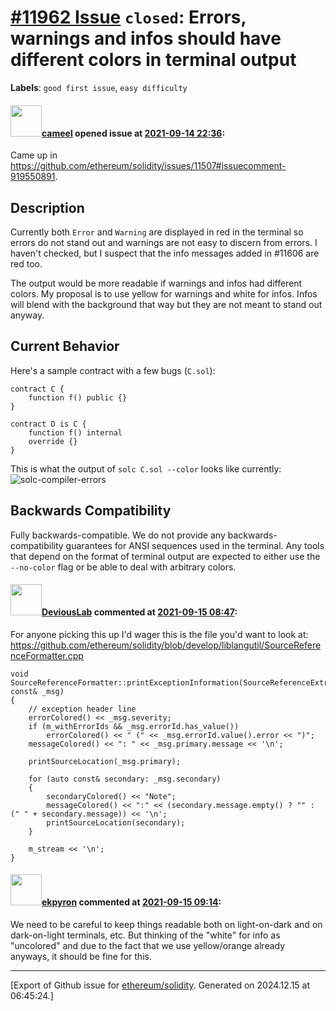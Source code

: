 # [\#11962 Issue](https://github.com/ethereum/solidity/issues/11962) `closed`: Errors, warnings and infos should have different colors in terminal output
**Labels**: `good first issue`, `easy difficulty`


#### <img src="https://avatars.githubusercontent.com/u/137030?v=4" width="50">[cameel](https://github.com/cameel) opened issue at [2021-09-14 22:36](https://github.com/ethereum/solidity/issues/11962):

Came up in https://github.com/ethereum/solidity/issues/11507#issuecomment-919550891.

## Description

Currently both `Error` and `Warning` are displayed in red in the terminal so errors do not stand out and warnings are not easy to discern from errors. I haven't checked, but I suspect that the info messages added in #11606 are red too.

The output would be more readable if warnings and infos had different colors. My proposal is to use yellow for warnings and white for infos. Infos will blend with the background that way but they are not meant to stand out anyway.

## Current Behavior
Here's a sample contract with a few bugs (`C.sol`):
```solidity
contract C {
    function f() public {}
}

contract D is C {
    function f() internal
    override {}
}
```

This is what the output of `solc C.sol --color` looks like currently:
![solc-compiler-errors](https://user-images.githubusercontent.com/137030/133339180-eb132c51-2557-4d87-8d1e-2593612c5708.png)

## Backwards Compatibility
Fully backwards-compatible. We do not provide any backwards-compatibility guarantees for ANSI sequences used in the terminal. Any tools that depend on the format of terminal output are expected to either use the `--no-color` flag or be able to deal with arbitrary colors.

#### <img src="https://avatars.githubusercontent.com/u/53790060?u=6bed230cd481dd3d10b24ef879450198fc0116aa&v=4" width="50">[DeviousLab](https://github.com/DeviousLab) commented at [2021-09-15 08:47](https://github.com/ethereum/solidity/issues/11962#issuecomment-919824594):

For anyone picking this up I'd wager this is the file you'd want to look at: https://github.com/ethereum/solidity/blob/develop/liblangutil/SourceReferenceFormatter.cpp
```
void SourceReferenceFormatter::printExceptionInformation(SourceReferenceExtractor::Message const& _msg)
{
	// exception header line
	errorColored() << _msg.severity;
	if (m_withErrorIds && _msg.errorId.has_value())
		errorColored() << " (" << _msg.errorId.value().error << ")";
	messageColored() << ": " << _msg.primary.message << '\n';

	printSourceLocation(_msg.primary);

	for (auto const& secondary: _msg.secondary)
	{
		secondaryColored() << "Note";
		messageColored() << ":" << (secondary.message.empty() ? "" : (" " + secondary.message)) << '\n';
		printSourceLocation(secondary);
	}

	m_stream << '\n';
}
```

#### <img src="https://avatars.githubusercontent.com/u/1347491?v=4" width="50">[ekpyron](https://github.com/ekpyron) commented at [2021-09-15 09:14](https://github.com/ethereum/solidity/issues/11962#issuecomment-919845174):

We need to be careful to keep things readable both on light-on-dark and on dark-on-light terminals, etc. But thinking of the "white" for info as "uncolored" and due to the fact that we use yellow/orange already anyways, it should be fine for this.


-------------------------------------------------------------------------------



[Export of Github issue for [ethereum/solidity](https://github.com/ethereum/solidity). Generated on 2024.12.15 at 06:45:24.]
